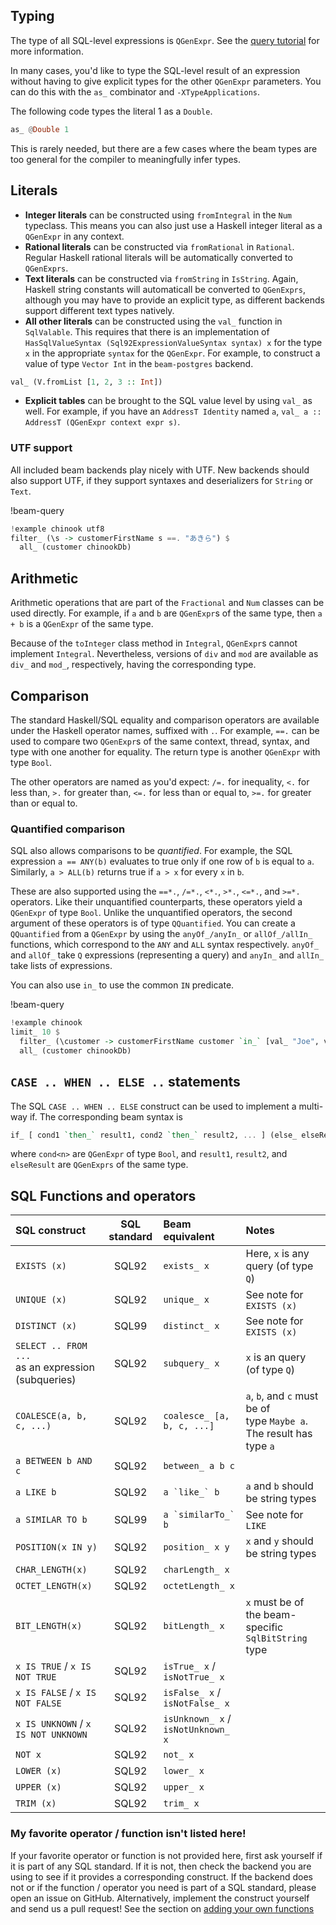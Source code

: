 ## Typing

The type of all SQL-level expressions is `QGenExpr`. See the [query tutorial](../user-guide/queries/basic.md) for more information.

In many cases, you'd like to type the SQL-level result of an expression without
having to give explicit types for the other `QGenExpr` parameters. You can do
this with the `as_` combinator and `-XTypeApplications`.

The following code types the literal 1 as a `Double`.

```haskell
as_ @Double 1
```

This is rarely needed, but there are a few cases where the beam types are too
general for the compiler to meaningfully infer types.

## Literals

* **Integer literals** can be constructed using `fromIntegral` in the `Num`
  typeclass. This means you can also just use a Haskell integer literal as a
  `QGenExpr` in any context.
* **Rational literals** can be constructed via `fromRational` in `Rational`.
  Regular Haskell rational literals will be automatically converted to
  `QGenExprs`.
* **Text literals** can be constructed via `fromString` in `IsString`. Again,
  Haskell string constants will automaticall be converted to `QGenExprs`,
  although you may have to provide an explicit type, as different backends
  support different text types natively.
* **All other literals** can be constructed using the `val_` function in
  `SqlValable`. This requires that there is an implementation of
  `HasSqlValueSyntax (Sql92ExpressionValueSyntax syntax) x` for the type `x` in
  the appropriate `syntax` for the `QGenExpr`. For example, to construct a value
  of type `Vector Int` in the `beam-postgres` backend.

```haskell
val_ (V.fromList [1, 2, 3 :: Int])
```

* **Explicit tables** can be brought to the SQL value level by using `val_` as
  well. For example, if you have an `AddressT Identity` named `a`, `val_ a ::
  AddressT (QGenExpr context expr s)`.

### UTF support

All included beam backends play nicely with UTF. New backends should also
support UTF, if they support syntaxes and deserializers for `String` or `Text`.

!beam-query
```haskell
!example chinook utf8
filter_ (\s -> customerFirstName s ==. "あきら") $
  all_ (customer chinookDb)
```

## Arithmetic

Arithmetic operations that are part of the `Fractional` and `Num` classes can be
used directly. For example, if `a` and `b` are `QGenExpr`s of the same type,
then `a + b` is a `QGenExpr` of the same type.

Because of the `toInteger` class method in `Integral`, `QGenExpr`s cannot
implement `Integral`. Nevertheless, versions of `div` and `mod` are available as
`div_` and `mod_`, respectively, having the corresponding type.

## Comparison

The standard Haskell/SQL equality and comparison operators are available under
the Haskell operator names, suffixed with `.`. For example, `==.` can be used to
compare two `QGenExpr`s of the same context, thread, syntax, and type with one
another for equality. The return type is another `QGenExpr` with type `Bool`.

The other operators are named as you'd expect: `/=.` for inequality, `<.` for
less than, `>.` for greater than, `<=.` for less than or equal to, `>=.` for
greater than or equal to.

### Quantified comparison

SQL also allows comparisons to be *quantified*. For example, the SQL expression
`a == ANY(b)` evaluates to true only if one row of `b` is equal to `a`.
Similarly, `a > ALL(b)` returns true if `a > x` for every `x` in `b`.

These are also supported using the `==*.`, `/=*.`, `<*.`, `>*.`, `<=*.`, and
`>=*.` operators. Like their unquantified counterparts, these operators yield a
`QGenExpr` of type `Bool`. Unlike the unquantified operators, the second
argument of these operators is of type `QQuantified`. You can create a
`QQuantified` from a `QGenExpr` by using the `anyOf_/anyIn_` or `allOf_/allIn_`
functions, which correspond to the `ANY` and `ALL` syntax respectively. `anyOf_`
and `allOf_` take `Q` expressions (representing a query) and `anyIn_` and
`allIn_` take lists of expressions.

You can also use `in_` to use the common `IN` predicate.

!beam-query
```haskell
!example chinook
limit_ 10 $
  filter_ (\customer -> customerFirstName customer `in_` [val_ "Joe", val_ "Sam", val_ "Elizabeth"]) $
  all_ (customer chinookDb)
```

## `CASE .. WHEN .. ELSE ..` statements

The SQL `CASE .. WHEN .. ELSE` construct can be used to implement a multi-way
if. The corresponding beam syntax is

```haskell
if_ [ cond1 `then_` result1, cond2 `then_` result2, ... ] (else_ elseResult)
```

where `cond<n>` are `QGenExpr` of type `Bool`, and `result1`, `result2`, and
`elseResult` are `QGenExprs` of the same type.

## SQL Functions and operators

| SQL construct                                            | SQL standard   | Beam equivalent                    | Notes                                                                         |
| :--------------                                          | :------------: | :----------------                  | :--------------                                                               |
| `EXISTS (x)`                                             | SQL92          | `exists_ x`                        | Here, `x` is any query (of type `Q`)                                          |
| `UNIQUE (x)`                                             | SQL92          | `unique_ x`                        | See note for `EXISTS (x)`                                                     |
| `DISTINCT (x)`                                           | SQL99          | `distinct_ x`                      | See note for `EXISTS (x)`                                                     |
| `SELECT .. FROM ...` <br/> as an expression (subqueries) | SQL92          | `subquery_ x`                      | `x` is an query (of type `Q`)                                                 |
| `COALESCE(a, b, c, ...)`                                 | SQL92          | `coalesce_ [a, b, c, ...]`         | `a`, `b`, and `c` must be of <br/>type `Maybe a`.<br/>The result has type `a` |
| `a BETWEEN b AND c`                                      | SQL92          | `between_ a b c`                   |                                                                               |
| `a LIKE b`                                               | SQL92          | ``a `like_` b``                    | `a` and `b` should be string types                                            |
| `a SIMILAR TO b`                                         | SQL99          | ``a `similarTo_` b``               | See note for `LIKE`                                                           |
| `POSITION(x IN y)`                                       | SQL92          | `position_ x y`                    | `x` and `y` should be string types                                            |
| `CHAR_LENGTH(x)`                                         | SQL92          | `charLength_ x`                    |                                                                               |
| `OCTET_LENGTH(x)`                                        | SQL92          | `octetLength_ x`                   |                                                                               |
| `BIT_LENGTH(x)`                                          | SQL92          | `bitLength_ x`                     | `x` must be of the beam-specific `SqlBitString` type                          |
| `x IS TRUE` / `x IS NOT TRUE`                            | SQL92          | `isTrue_ x` / `isNotTrue_ x`       |                                                                               |
| `x IS FALSE` / `x IS NOT FALSE`                          | SQL92          | `isFalse_ x` / `isNotFalse_ x`     |                                                                               |
| `x IS UNKNOWN` / `x IS NOT UNKNOWN`                      | SQL92          | `isUnknown_ x` / `isNotUnknown_ x` |                                                                               |
| `NOT x`                                                  | SQL92          | `not_ x`                           |                                                                               |
| `LOWER (x)`                                              | SQL92          | `lower_ x`                         |                                                                               |
| `UPPER (x)`                                              | SQL92          | `upper_ x`                         |                                                                               |
| `TRIM (x)`                                               | SQL92          | `trim_ x`                          |                                                                               |

### My favorite operator / function isn't listed here!

If your favorite operator or function is not provided here, first ask yourself
if it is part of any SQL standard. If it is not, then check the backend you are
using to see if it provides a corresponding construct. If the backend does not
or if the function / operator you need is part of a SQL standard, please open an
issue on GitHub. Alternatively, implement the construct yourself and send us a
pull request! See the section on [adding your own functions](extensibility.md)
